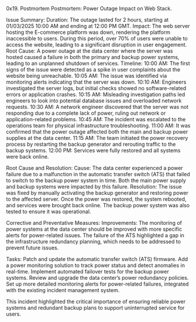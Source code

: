 0x19. Postmortem
Postmortem: Power Outage Impact on Web Stack.

Issue Summary:
Duration: The outage lasted for 2 hours, starting at 01/03/2025 10:00 AM and ending at 12:00 PM GMT.
Impact: The web server hosting the E-commerce platform was down, rendering the platform inaccessible to users. During this period, over 70% of users were unable to access the website, leading to a significant disruption in user engagement.
Root Cause: A power outage at the data center where the server was hosted caused a failure in both the primary and backup power systems, leading to an unplanned shutdown of services.
Timeline:
10:00 AM: The first signs of the issue were detected as a spike in user complaints about the website being unreachable.
10:05 AM: The issue was identified via monitoring alerts indicating that the server was down.
10:10 AM: Engineers investigated the server logs, but initial checks showed no software-related errors or application crashes.
10:15 AM: Misleading investigation paths led engineers to look into potential database issues and overloaded network requests.
10:30 AM: A network engineer discovered that the server was not responding due to a complete lack of power, ruling out network or application-related problems.
10:45 AM: The incident was escalated to the operations team for physical infrastructure troubleshooting.
11:00 AM: It was confirmed that the power outage affected both the main and backup power supplies at the data center.
11:15 AM: The team initiated the power recovery process by restarting the backup generator and rerouting traffic to the backup systems.
12:00 PM: Services were fully restored and all systems were back online.

Root Cause and Resolution:
Cause: The data center experienced a power failure due to a malfunction in the automatic transfer switch (ATS) that failed to switch to the backup power system in time. Both the main power supply and backup systems were impacted by this failure.
Resolution: The issue was fixed by manually activating the backup generator and restoring power to the affected server. Once the power was restored, the system rebooted, and services were brought back online. The backup power system was also tested to ensure it was operational.

Corrective and Preventative Measures:
Improvements:
The monitoring of power systems at the data center should be improved with more specific alerts for power-related issues.
The failure of the ATS highlighted a gap in the infrastructure redundancy planning, which needs to be addressed to prevent future issues.

Tasks:
Patch and update the automatic transfer switch (ATS) firmware.
Add a power monitoring solution to track power status and detect anomalies in real-time.
Implement automated failover tests for the backup power systems.
Review and upgrade the data center’s power redundancy policies.
Set up more detailed monitoring alerts for power-related failures, integrated with the existing incident management system.

This incident highlighted the critical importance of ensuring reliable power systems and redundant backup plans to support uninterrupted service for users.


